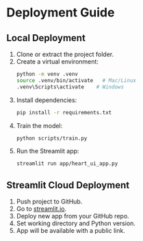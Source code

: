 # Deployment Guide

## Local Deployment
1. Clone or extract the project folder.
2. Create a virtual environment:
   ```bash
   python -m venv .venv
   source .venv/bin/activate   # Mac/Linux
   .venv\Scripts\activate    # Windows
   ```
3. Install dependencies:
   ```bash
   pip install -r requirements.txt
   ```
4. Train the model:
   ```bash
   python scripts/train.py
   ```
5. Run the Streamlit app:
   ```bash
   streamlit run app/heart_ui_app.py
   ```

## Streamlit Cloud Deployment
1. Push project to GitHub.
2. Go to [streamlit.io](https://streamlit.io/cloud).
3. Deploy new app from your GitHub repo.
4. Set working directory and Python version.
5. App will be available with a public link.
